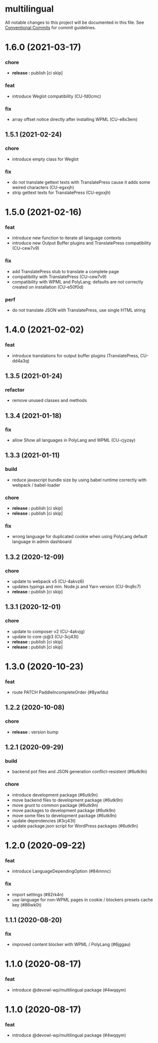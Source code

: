 # multilingual

All notable changes to this project will be documented in this file.
See [Conventional Commits](https://conventionalcommits.org) for commit guidelines.

# 1.6.0 (2021-03-17)


### chore

* **release :** publish [ci skip]


### feat

* introduce Weglot compatibility (CU-fd0cmc)


### fix

* array offset notice directly after installing WPML (CU-e8x3em)





## 1.5.1 (2021-02-24)


### chore

* introduce empty class for Weglot


### fix

* do not translate gettext texts with TranslatePress cause it adds some weired characters (CU-egxxjh)
* strip gettext texts for TranslatePress (CU-egxxjh)





# 1.5.0 (2021-02-16)


### feat

* introduce new function to iterate all language contexts
* introduce new Output Buffer plugins and TranslatePress compatibility (CU-cew7v9)


### fix

* add TranslatePress stub to translate a complete page
* compatibility with TranslatePress (CU-cew7v9)
* compatibility with WPML and PolyLang; defaults are not correctly created on installation (CU-e50f0d)


### perf

* do not translate JSON with TranslatePress, use single HTML string





# 1.4.0 (2021-02-02)


### feat

* introduce translations for output buffer plugins (TranslatePress, CU-dd4a3q)





## 1.3.5 (2021-01-24)


### refactor

* remove unused classes and methods





## 1.3.4 (2021-01-18)


### fix

* allow Show all languages in PolyLang and WPML (CU-cjyzay)





## 1.3.3 (2021-01-11)


### build

* reduce javascript bundle size by using babel runtime correctly with webpack / babel-loader


### chore

* **release :** publish [ci skip]
* **release :** publish [ci skip]


### fix

* wrong language for duplicated cookie when using PolyLang default language in admin dashboard





## 1.3.2 (2020-12-09)


### chore

* update to webpack v5 (CU-4akvz6)
* updates typings and min. Node.js and Yarn version (CU-9rq9c7)
* **release :** publish [ci skip]





## 1.3.1 (2020-12-01)


### chore

* update to composer v2 (CU-4akvjg)
* update to core-js@3 (CU-3cj43t)
* **release :** publish [ci skip]
* **release :** publish [ci skip]





# 1.3.0 (2020-10-23)


### feat

* route PATCH PaddleIncompleteOrder (#8ywfdu)





## 1.2.2 (2020-10-08)


### chore

* **release :** version bump





## 1.2.1 (2020-09-29)


### build

* backend pot files and JSON generation conflict-resistent (#6utk9n)


### chore

* introduce development package (#6utk9n)
* move backend files to development package (#6utk9n)
* move grunt to common package (#6utk9n)
* move packages to development package (#6utk9n)
* move some files to development package (#6utk9n)
* update dependencies (#3cj43t)
* update package.json script for WordPress packages (#6utk9n)





# 1.2.0 (2020-09-22)


### feat

* introduce LanguageDependingOption (#84mnnc)


### fix

* import settings (#82rk4n)
* use language for non-WPML pages in cookie / blockers presets cache key (#86wk0t)





## 1.1.1 (2020-08-20)


### fix

* improved content blocker with WPML / PolyLang (#6jggau)





# 1.1.0 (2020-08-17)


### feat

* introduce @devowl-wp/multilingual package (#4wqqym)





# 1.1.0 (2020-08-17)


### feat

* introduce @devowl-wp/multilingual package (#4wqqym)

